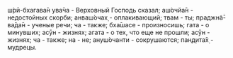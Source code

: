 ш́рӣ-бхагава̄н ува̄ча - Верховный Господь сказал; аш́очйа̄н - недостойных скорби; анваш́очах̣ - оплакивающий; твам - ты; праджн̃а̄-ва̄да̄н - ученые речи; ча - также; бха̄шасе - произносишь; гата - о минувших; асӯн - жизнях; агата - о тех, что еще не прошли; асӯн - жизнях; ча - также; на - не; ануш́очанти - сокрушаются; пан̣д̣ита̄х̣ - мудрецы.